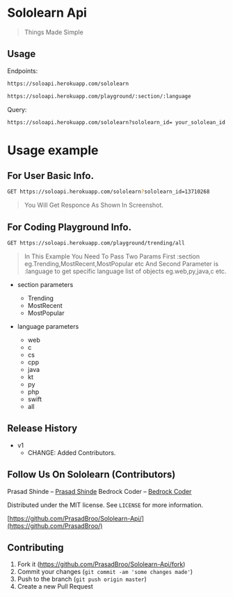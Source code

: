 # Sololearn Api
> Things Made Simple


## Usage

Endpoints:

```sh
https://soloapi.herokuapp.com/sololearn  
```
```sh
https://soloapi.herokuapp.com/playground/:section/:language  
```

Query:

```sh
https://soloapi.herokuapp.com/sololearn?sololearn_id= your_sololean_id
```

# Usage example

  ## For User Basic Info.
  ```sh
  GET https://soloapi.herokuapp.com/sololearn?sololearn_id=13710268
  ```
  >You Will Get Responce As Shown In Screenshot.
  
  ## For Coding Playground Info.
  ```sh
  GET https://soloapi.herokuapp.com/playground/trending/all
  ```
  > In This Example You Need To Pass Two Params First :section eg.Trending,MostRecent,MostPopular etc
  And Second Parameter is :language to get specific language list of objects eg.web,py,java,c etc.
 
  * section parameters
    * Trending
    * MostRecent
    * MostPopular
    
  * language parameters
    * web
    * c
    * cs
    * cpp
    * java
    * kt
    * py
    * php
    * swift
    * all
  

## Release History

* v1
    * CHANGE: Added Contributors.


## Follow Us On Sololearn (Contributors)

Prasad Shinde – [Prasad Shinde](https://www.sololearn.com/Profile/13710268) 
Bedrock Coder – [Bedrock Coder](https://www.sololearn.com/Profile/16739592/) 

Distributed under the MIT license. See ``LICENSE`` for more information.

[https://github.com/PrasadBroo/Sololearn-Api/](https://github.com/PrasadBroo/)

## Contributing

1. Fork it (<https://github.com/PrasadBroo/Sololearn-Api/fork>)
2. Commit your changes (`git commit -am 'some changes made'`)
4. Push to the branch (`git push origin master`)
5. Create a new Pull Request

<!-- Markdown link & img dfn's -->
[travis-image]: https://img.shields.io/travis/dbader/node-datadog-metrics/master.svg?style=flat-square
[travis-url]: https://travis-ci.org/dbader/node-datadog-metrics
[wiki]: https://github.com/PrasadBroo/Sololearn-Api/

